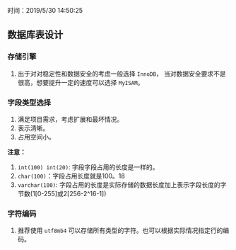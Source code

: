 时间：2019/5/30 14:50:25  

## 数据库表设计    

### 存储引擎 
1. 出于对对稳定性和数据安全的考虑一般选择 `InnoDB`， 当对数据安全要求不是很高，想要提升一定的速度可以选择 `MyISAM`。

### 字段类型选择  

1. 满足项目需求，考虑扩展和最坏情况。
2. 表示清晰。
3. 占用空间小。

**注意：**  

1. `int(100) int(20)`: 字段字段占用的长度是一样的。
2. `char(100)`：字段占用长度就是100。18
3. `varchar(100)`: 字段占用的长度是实际存储的数据长度加上表示字段长度的字节数(1[0-255]或2[256-2^16-1]) 

### 字符编码  

1. 推荐使用 `utf8mb4` 可以存储所有类型的字符。也可以根据实际情况指定行的编码。